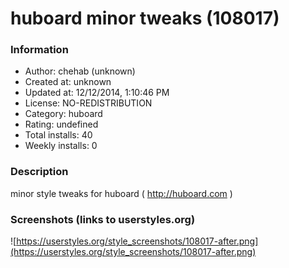 # huboard minor tweaks (108017)

### Information
- Author: chehab (unknown)
- Created at: unknown
- Updated at: 12/12/2014, 1:10:46 PM
- License: NO-REDISTRIBUTION
- Category: huboard
- Rating: undefined
- Total installs: 40
- Weekly installs: 0


### Description
minor style tweaks for huboard ( http://huboard.com )


### Screenshots (links to userstyles.org)
![https://userstyles.org/style_screenshots/108017-after.png](https://userstyles.org/style_screenshots/108017-after.png)


